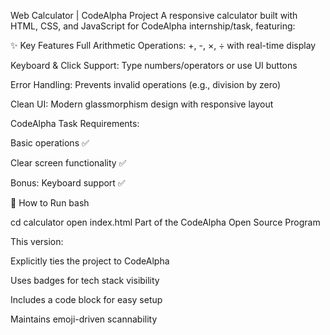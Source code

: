  Web Calculator | CodeAlpha Project
A responsive calculator built with HTML, CSS, and JavaScript for CodeAlpha internship/task, featuring:

✨ Key Features
Full Arithmetic Operations: +, -, ×, ÷ with real-time display

Keyboard & Click Support: Type numbers/operators or use UI buttons

Error Handling: Prevents invalid operations (e.g., division by zero)

Clean UI: Modern glassmorphism design with responsive layout

CodeAlpha Task Requirements:

Basic operations ✅

Clear screen functionality ✅

Bonus: Keyboard support ✅


📌 How to Run
bash

cd calculator
open index.html
Part of the CodeAlpha Open Source Program

This version:

Explicitly ties the project to CodeAlpha

Uses badges for tech stack visibility

Includes a code block for easy setup

Maintains emoji-driven scannability
